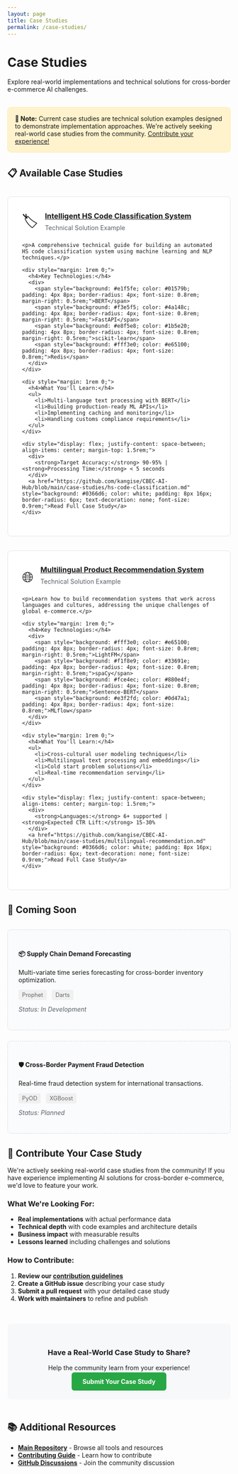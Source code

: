 ```yaml
---
layout: page
title: Case Studies
permalink: /case-studies/
---
```


# Case Studies

Explore real-world implementations and technical solutions for cross-border e-commerce AI challenges.

<div style="background: #fff3cd; border: 1px solid #ffeaa7; border-radius: 8px; padding: 1rem; margin: 2rem 0;">
  <strong>📝 Note:</strong> Current case studies are technical solution examples designed to demonstrate implementation approaches. We're actively seeking real-world case studies from the community. <a href="/contributing/">Contribute your experience!</a>
</div>

## 📋 Available Case Studies

<div style="display: grid; gap: 2rem; margin: 2rem 0;">

  <div style="border: 1px solid #e1e4e8; border-radius: 8px; padding: 2rem; background: white;">
    <div style="display: flex; align-items: center; margin-bottom: 1rem;">
      <span style="font-size: 2rem; margin-right: 1rem;">🏷️</span>
      <div>
        <h3 style="margin: 0;"><a href="https://github.com/kangise/CBEC-AI-Hub/blob/main/case-studies/hs-code-classification.md">Intelligent HS Code Classification System</a></h3>
        <p style="margin: 0.5rem 0; color: #586069;">Technical Solution Example</p>
      </div>
    </div>
    
    <p>A comprehensive technical guide for building an automated HS code classification system using machine learning and NLP techniques.</p>
    
    <div style="margin: 1rem 0;">
      <h4>Key Technologies:</h4>
      <div>
        <span style="background: #e1f5fe; color: #01579b; padding: 4px 8px; border-radius: 4px; font-size: 0.8rem; margin-right: 0.5rem;">BERT</span>
        <span style="background: #f3e5f5; color: #4a148c; padding: 4px 8px; border-radius: 4px; font-size: 0.8rem; margin-right: 0.5rem;">FastAPI</span>
        <span style="background: #e8f5e8; color: #1b5e20; padding: 4px 8px; border-radius: 4px; font-size: 0.8rem; margin-right: 0.5rem;">scikit-learn</span>
        <span style="background: #fff3e0; color: #e65100; padding: 4px 8px; border-radius: 4px; font-size: 0.8rem;">Redis</span>
      </div>
    </div>
    
    <div style="margin: 1rem 0;">
      <h4>What You'll Learn:</h4>
      <ul>
        <li>Multi-language text processing with BERT</li>
        <li>Building production-ready ML APIs</li>
        <li>Implementing caching and monitoring</li>
        <li>Handling customs compliance requirements</li>
      </ul>
    </div>
    
    <div style="display: flex; justify-content: space-between; align-items: center; margin-top: 1.5rem;">
      <div>
        <strong>Target Accuracy:</strong> 90-95% | <strong>Processing Time:</strong> < 5 seconds
      </div>
      <a href="https://github.com/kangise/CBEC-AI-Hub/blob/main/case-studies/hs-code-classification.md" style="background: #0366d6; color: white; padding: 8px 16px; border-radius: 6px; text-decoration: none; font-size: 0.9rem;">Read Full Case Study</a>
    </div>
  </div>

  <div style="border: 1px solid #e1e4e8; border-radius: 8px; padding: 2rem; background: white;">
    <div style="display: flex; align-items: center; margin-bottom: 1rem;">
      <span style="font-size: 2rem; margin-right: 1rem;">🌐</span>
      <div>
        <h3 style="margin: 0;"><a href="https://github.com/kangise/CBEC-AI-Hub/blob/main/case-studies/multilingual-recommendation.md">Multilingual Product Recommendation System</a></h3>
        <p style="margin: 0.5rem 0; color: #586069;">Technical Solution Example</p>
      </div>
    </div>
    
    <p>Learn how to build recommendation systems that work across languages and cultures, addressing the unique challenges of global e-commerce.</p>
    
    <div style="margin: 1rem 0;">
      <h4>Key Technologies:</h4>
      <div>
        <span style="background: #fff3e0; color: #e65100; padding: 4px 8px; border-radius: 4px; font-size: 0.8rem; margin-right: 0.5rem;">LightFM</span>
        <span style="background: #f1f8e9; color: #33691e; padding: 4px 8px; border-radius: 4px; font-size: 0.8rem; margin-right: 0.5rem;">spaCy</span>
        <span style="background: #fce4ec; color: #880e4f; padding: 4px 8px; border-radius: 4px; font-size: 0.8rem; margin-right: 0.5rem;">Sentence-BERT</span>
        <span style="background: #e3f2fd; color: #0d47a1; padding: 4px 8px; border-radius: 4px; font-size: 0.8rem;">MLflow</span>
      </div>
    </div>
    
    <div style="margin: 1rem 0;">
      <h4>What You'll Learn:</h4>
      <ul>
        <li>Cross-cultural user modeling techniques</li>
        <li>Multilingual text processing and embeddings</li>
        <li>Cold start problem solutions</li>
        <li>Real-time recommendation serving</li>
      </ul>
    </div>
    
    <div style="display: flex; justify-content: space-between; align-items: center; margin-top: 1.5rem;">
      <div>
        <strong>Languages:</strong> 6+ supported | <strong>Expected CTR Lift:</strong> 15-30%
      </div>
      <a href="https://github.com/kangise/CBEC-AI-Hub/blob/main/case-studies/multilingual-recommendation.md" style="background: #0366d6; color: white; padding: 8px 16px; border-radius: 6px; text-decoration: none; font-size: 0.9rem;">Read Full Case Study</a>
    </div>
  </div>

</div>

## 🚧 Coming Soon

<div style="display: grid; grid-template-columns: repeat(auto-fit, minmax(300px, 1fr)); gap: 1.5rem; margin: 2rem 0;">
  
  <div style="border: 1px dashed #d1d5da; border-radius: 8px; padding: 1.5rem; background: #fafbfc;">
    <h4>📦 Supply Chain Demand Forecasting</h4>
    <p>Multi-variate time series forecasting for cross-border inventory optimization.</p>
    <div style="margin: 1rem 0;">
      <span style="background: #f0f0f0; color: #666; padding: 4px 8px; border-radius: 4px; font-size: 0.8rem; margin-right: 0.5rem;">Prophet</span>
      <span style="background: #f0f0f0; color: #666; padding: 4px 8px; border-radius: 4px; font-size: 0.8rem;">Darts</span>
    </div>
    <p style="color: #586069; font-style: italic;">Status: In Development</p>
  </div>

  <div style="border: 1px dashed #d1d5da; border-radius: 8px; padding: 1.5rem; background: #fafbfc;">
    <h4>🛡️ Cross-Border Payment Fraud Detection</h4>
    <p>Real-time fraud detection system for international transactions.</p>
    <div style="margin: 1rem 0;">
      <span style="background: #f0f0f0; color: #666; padding: 4px 8px; border-radius: 4px; font-size: 0.8rem; margin-right: 0.5rem;">PyOD</span>
      <span style="background: #f0f0f0; color: #666; padding: 4px 8px; border-radius: 4px; font-size: 0.8rem;">XGBoost</span>
    </div>
    <p style="color: #586069; font-style: italic;">Status: Planned</p>
  </div>

</div>

## 🤝 Contribute Your Case Study

We're actively seeking real-world case studies from the community! If you have experience implementing AI solutions for cross-border e-commerce, we'd love to feature your work.

### What We're Looking For:

- **Real implementations** with actual performance data
- **Technical depth** with code examples and architecture details
- **Business impact** with measurable results
- **Lessons learned** including challenges and solutions

### How to Contribute:

1. **Review our [contribution guidelines](/contributing/)**
2. **Create a GitHub issue** describing your case study
3. **Submit a pull request** with your detailed case study
4. **Work with maintainers** to refine and publish

<div style="text-align: center; margin: 3rem 0; padding: 2rem; background: #f6f8fa; border-radius: 8px;">
  <h3>Have a Real-World Case Study to Share?</h3>
  <p>Help the community learn from your experience!</p>
  <a href="https://github.com/kangise/CBEC-AI-Hub/issues/new?template=resource_addition.md" style="background: #28a745; color: white; padding: 12px 24px; border-radius: 6px; text-decoration: none; font-weight: bold;">Submit Your Case Study</a>
</div>

## 📚 Additional Resources

- **[Main Repository](https://github.com/kangise/CBEC-AI-Hub)** - Browse all tools and resources
- **[Contributing Guide](/contributing/)** - Learn how to contribute
- **[GitHub Discussions](https://github.com/kangise/CBEC-AI-Hub/discussions)** - Join the community discussion